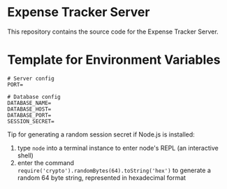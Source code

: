 # Expense Tracker Server

This repository contains the source code for the Expense Tracker Server.

# Template for Environment Variables

```dosini
# Server config
PORT=

# Database config
DATABASE_NAME=
DATABASE_HOST=
DATABASE_PORT=
SESSION_SECRET=
```

Tip for generating a random session secret if Node.js is installed:

1. type `node` into a terminal instance to enter node's REPL (an interactive shell)
2. enter the command `require('crypto').randomBytes(64).toString('hex')` to generate a random 64 byte string, represented in hexadecimal format
